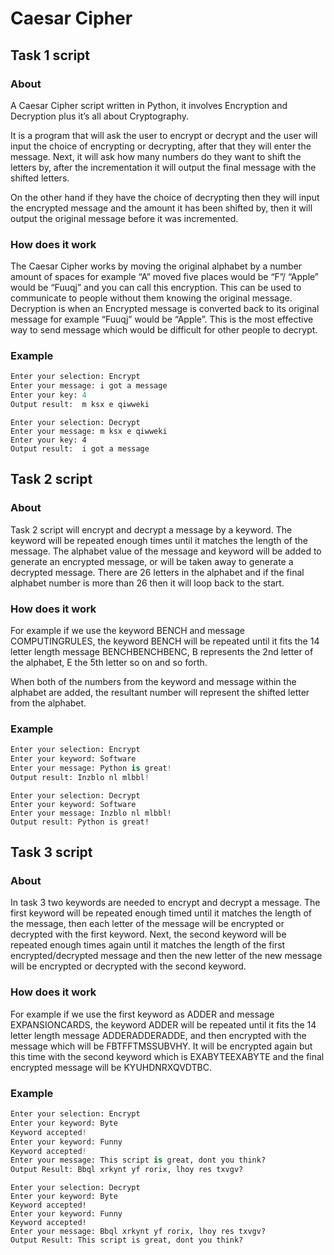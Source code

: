 # Caesar Cipher

## Task 1 script
### About
A Caesar Cipher script written in Python, it involves Encryption and Decryption plus it’s all about Cryptography. 

It is a program that will ask the user to encrypt or decrypt and the user will input the choice of encrypting or decrypting, after that they will enter the message. Next, it will ask how many numbers do they want to shift the letters by, after the incrementation it will output the final message with the shifted letters. 

On the other hand if they have the choice of decrypting then they will input the encrypted message and the amount it has been shifted by, then it will output the original message before it was incremented.

### How does it work

The Caesar Cipher works by moving the original alphabet by a number amount of spaces for example “A” moved five places would be “F”/ “Apple” would be “Fuuqj” and you can call this encryption. This can be used to communicate to people without them knowing the original message. Decryption is when an Encrypted message is converted back to its original message for example “Fuuqj” would be “Apple”. This is the most effective way to send message which would be difficult for other people to decrypt.

### Example

```python
Enter your selection: Encrypt
Enter your message: i got a message
Enter your key: 4
Output result:  m ksx e qiwweki
```
```
Enter your selection: Decrypt
Enter your message: m ksx e qiwweki
Enter your key: 4
Output result:  i got a message
```

## Task 2 script
### About
Task 2 script will encrypt and decrypt a message by a keyword. The keyword will be repeated enough times until it matches the length of the message. The alphabet value of the message and keyword will be added to generate an encrypted message, or will be taken away to generate a decrypted message. There are 26 letters in the alphabet and if the final alphabet number is more than 26 then it will loop back to the start. 

### How does it work
For example if we use the keyword BENCH and message COMPUTINGRULES, the keyword BENCH will be repeated until it fits the 14 letter length message BENCHBENCHBENC, B represents the 2nd letter of the alphabet, E the 5th letter so on and so forth.

When both of the numbers from the keyword and message within the alphabet are added, the resultant number will represent the shifted letter from the alphabet.

### Example

```python
Enter your selection: Encrypt
Enter your keyword: Software
Enter your message: Python is great!
Output result: Inzblo nl mlbbl!
```
```
Enter your selection: Decrypt
Enter your keyword: Software
Enter your message: Inzblo nl mlbbl!
Output result: Python is great!
```
## Task 3 script
### About
In task 3 two keywords are needed to encrypt and decrypt a message. The first keyword will be repeated enough timed until it matches the length of the message, then each letter of the message will be encrypted or decrypted with the first keyword. Next, the second keyword will be repeated enough times again until it matches the length of the first encrypted/decrypted message and then the new letter of the new message will be encrypted or decrypted with the second keyword. 

### How does it work
For example if we use the first keyword as ADDER and message EXPANSIONCARDS, the keyword ADDER will be repeated until it fits the 14 letter length message ADDERADDERADDE, and then encrypted with the message which will be FBTFFTMSSUBVHY. It will be encrypted again but this time with the second keyword which is EXABYTEEXABYTE and the final encrypted message will be KYUHDNRXQVDTBC. 

### Example

```python
Enter your selection: Encrypt
Enter your keyword: Byte
Keyword accepted!
Enter your keyword: Funny
Keyword accepted!
Enter your message: This script is great, dont you think?
Output Result: Bbql xrkynt yf rorix, lhoy res txvgv?

```
```
Enter your selection: Decrypt
Enter your keyword: Byte
Keyword accepted!
Enter your keyword: Funny
Keyword accepted!
Enter your message: Bbql xrkynt yf rorix, lhoy res txvgv?
Output Result: This script is great, dont you think?
```
